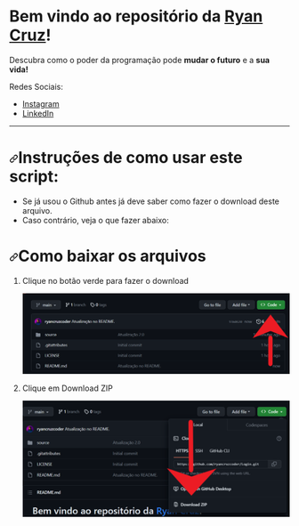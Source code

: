 <h1>Bem vindo ao repositório da <a href="https://www.instagram.com/_ryancruzzz/">Ryan Cruz</a>!</h1>
<p dir="auto">Descubra como o poder da programação pode <strong>mudar o futuro</strong> e a <strong>sua vida!</strong></p>
<p dir="auto">Redes Sociais:</p>
<ul dir="auto">
<li><a href="https://www.instagram.com/_ryancruzzz/">Instagram</a></li>
<li><a href="https://www.linkedin.com/in/ryan-cruz-010398264/">LinkedIn</a></li>
</ul>
<hr>
<h1 tabindex="-1" dir="auto"><a id="user-content-instruções-de-como-usar-este-script" class="anchor" aria-hidden="true" href="#instruções-de-como-usar-este-script"><svg class="octicon octicon-link" viewBox="0 0 16 16" version="1.1" width="16" height="16" aria-hidden="true"><path d="m7.775 3.275 1.25-1.25a3.5 3.5 0 1 1 4.95 4.95l-2.5 2.5a3.5 3.5 0 0 1-4.95 0 .751.751 0 0 1 .018-1.042.751.751 0 0 1 1.042-.018 1.998 1.998 0 0 0 2.83 0l2.5-2.5a2.002 2.002 0 0 0-2.83-2.83l-1.25 1.25a.751.751 0 0 1-1.042-.018.751.751 0 0 1-.018-1.042Zm-4.69 9.64a1.998 1.998 0 0 0 2.83 0l1.25-1.25a.751.751 0 0 1 1.042.018.751.751 0 0 1 .018 1.042l-1.25 1.25a3.5 3.5 0 1 1-4.95-4.95l2.5-2.5a3.5 3.5 0 0 1 4.95 0 .751.751 0 0 1-.018 1.042.751.751 0 0 1-1.042.018 1.998 1.998 0 0 0-2.83 0l-2.5 2.5a1.998 1.998 0 0 0 0 2.83Z"></path></svg></a>Instruções de como usar este script:</h1>
<ul dir="auto">
<li>Se já usou o Github antes já deve saber como fazer o download deste arquivo.</li>
<li>Caso contrário, veja o que fazer abaixo:</li>
</ul>
<h1 tabindex="-1" dir="auto"><a id="user-content-como-baixar-os-arquivos" class="anchor" aria-hidden="true" href="#como-baixar-os-arquivos"><svg class="octicon octicon-link" viewBox="0 0 16 16" version="1.1" width="16" height="16" aria-hidden="true"><path d="m7.775 3.275 1.25-1.25a3.5 3.5 0 1 1 4.95 4.95l-2.5 2.5a3.5 3.5 0 0 1-4.95 0 .751.751 0 0 1 .018-1.042.751.751 0 0 1 1.042-.018 1.998 1.998 0 0 0 2.83 0l2.5-2.5a2.002 2.002 0 0 0-2.83-2.83l-1.25 1.25a.751.751 0 0 1-1.042-.018.751.751 0 0 1-.018-1.042Zm-4.69 9.64a1.998 1.998 0 0 0 2.83 0l1.25-1.25a.751.751 0 0 1 1.042.018.751.751 0 0 1 .018 1.042l-1.25 1.25a3.5 3.5 0 1 1-4.95-4.95l2.5-2.5a3.5 3.5 0 0 1 4.95 0 .751.751 0 0 1-.018 1.042.751.751 0 0 1-1.042.018 1.998 1.998 0 0 0-2.83 0l-2.5 2.5a1.998 1.998 0 0 0 0 2.83Z"></path></svg></a>Como baixar os arquivos</h1>
<ol dir="auto">
<li>
<p dir="auto">Clique no botão verde para fazer o download</p>
<p dir="auto"><img src="./source/static/arts/step1.png" alt="Step1"style="max-width: 100%;"></p>
</li>
<li>
<p dir="auto">Clique em Download ZIP</p>
<p dir="auto"<p dir="auto"><img src="./source/static/arts/step2.png" alt="Step2"style="max-width: 100%;"></p></p>
</li>
</ol>
